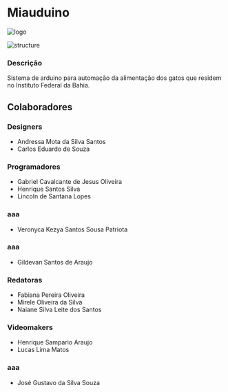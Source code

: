 # Miauduino

![logo](https://user-images.githubusercontent.com/94535032/209439870-f39dca56-8d37-4890-a91c-1d2658787972.jpeg)

![structure](https://user-images.githubusercontent.com/94535032/209440230-1246bf03-2b33-421f-845b-3e8d4f981653.jpeg)

### Descrição
Sistema de arduino para automação da alimentação dos gatos que residem no Instituto Federal da Bahia.

## Colaboradores

### Designers
* Andressa Mota da Silva Santos
* Carlos Eduardo de Souza

### Programadores
* Gabriel Cavalcante de Jesus Oliveira
* Henrique Santos Silva
* Lincoln de Santana Lopes

### aaa
* Veronyca Kezya Santos Sousa Patriota

### aaa
* Gildevan Santos de Araujo

### Redatoras
* Fabiana Pereira Oliveira
* Mirele Oliveira da Silva
* Naiane Silva Leite dos Santos

### Videomakers
* Henrique Sampario Araujo
* Lucas Lima Matos

### aaa
* José Gustavo da Silva Souza
